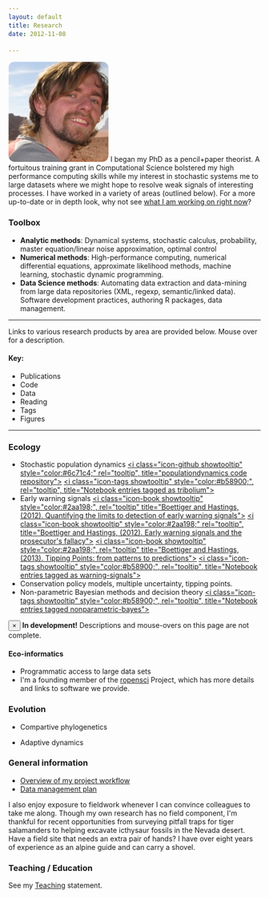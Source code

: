 ```yaml
---
layout: default 
title: Research
date: 2012-11-08

---
```



![floatright](assets/img/wadirum.png) 
I began my PhD as a pencil+paper theorist.  A fortuitous training grant in Computational Science 
bolstered my high performance computing skills while my interest in stochastic systems
me to large datasets where we might hope to resolve weak signals of interesting processes. 
I have worked in a variety of areas (outlined below).  For a more up-to-date or in depth
look, why not see [what I am working on right now](/lab-notebook.html)?


### Toolbox

* **Analytic methods**: Dynamical systems, stochastic calculus, probability, master equation/linear noise approximation, optimal control
* **Numerical methods**: High-performance computing, numerical differential equations, approximate likelihood methods, machine learning, stochastic dynamic programming.  
* **Data Science methods**: Automating data extraction and data-mining from large data repositories (XML, regexp, semantic/linked data). Software development practices, authoring R packages, data management.

------------------------------------------------------------------------------

Links to various research products by area are provided below.  Mouse over for a description.

#### Key:

<ul class="inline">
<li><i class="icon-book" style="color:#2aa198;"></i> Publications</li>
<li><i class="icon-github" style="color:#6c71c4;"></i> Code</li>
<li><i class="icon-beaker" style="color:#859900;"></i> Data</li>
<li><i class="icon-bookmark" style="color:#dc322f;"></i> Reading</li>
<li><i class="icon-tags" style="color:#b58900;"></i> Tags</li>
<li><i class="icon-bar-chart" style="color:#cb4b16;"></i> Figures </li>
<!-- <li><i class="icon-list" style="color:#d33682;"></i> Categories </li>-->
</ul>


------------------------------------------------------------------------------


### Ecology


* Stochastic population dynamics [<i class="icon-github showtooltip" style="color:#6c71c4;" rel="tooltip", title="populationdynamics code repository"></i>](https://github.com/cboettig/populationdynamics) [<i class="icon-bookmark showtooltip" style="color:#dc322f;" rel="tooltip" title="papers I'm reading in theoretical ecology"></i>](http://www.mendeley.com/groups/634301/theoretical-ecology/papers/)
[<i class="icon-tags showtooltip" style="color:#b58900;", rel="tooltip", title="Notebook entries tagged as tribolium"></i>](tags.html/#tribolium) 
* Early warning signals [<i class="icon-book showtooltip" style="color:#2aa198;", rel="tooltip" title="Boettiger and Hastings, (2012). Quantifying the limits to detection of early warning signals"></i>](/vita.html) [<i class="icon-book showtooltip" style="color:#2aa198;" rel="tooltip", title="Boettiger and Hastings, (2012). Early warning signals and the prosecutor's fallacy"></i>](/vita.html) [<i class="icon-book showtooltip" style="color:#2aa198;", rel="tooltip" title="Boettiger and Hastings, (2013). Tipping Points: from patterns to predictions"></i>](/vita.html) [<i class="icon-github showtooltip" style="color:#6c71c4;" rel="tooltip" title="earlywarning code repository"></i>](https://github.com/cboettig/earlywarning) [<i class="icon-bookmark showtooltip" style="color:#dc322f;" rel="tooltip" title="papers I'm reading in early warning signals"></i>](http://www.mendeley.com/groups/530001/early-warning-signs/papers/) [<i class="icon-tags showtooltip" style="color:#b58900;", rel="tooltip", title="Notebook entries tagged as warning-signals"></i>](tags.html/#warning-sginals) 
* Conservation policy models, multiple uncertainty, tipping points. [<i class="icon-github showtooltip" style="color:#6c71c4;"></i>](https://github.com/cboettig/pdg_control) [<i class="icon-tags showtooltip" style="color:#b58900;"></i>](tags.html/#pdg-control) 
* Non-parametric Bayesian methods and decision theory  [<i class="icon-github showtooltip" style="color:#6c71c4;"></i>](https://github.com/cboettig/nonparametric-bayes) [<i class="icon-tags showtooltip" style="color:#b58900;", rel="tooltip", title="Notebook entries tagged nonparametric-bayes"></i>](tags.html/#nonparametric-bayes)



<div class="alert alert-info">
  <button type="button" class="close" data-dismiss="alert">&times;</button>
  <strong><i class="icon-warning showtooltip-sign icon-3x showtooltip" style="color:#dc322f;"></i> In development!</strong> Descriptions and mouse-overs on this page are not complete.   
</div>


#### Eco-informatics

* Programmatic access to large data sets [<i class="icon-book showtooltip" style="color:#2aa198;" rel="tooltip" title="Boettiger & Temple Lang (2012). Treebase: An R package for discovery, access and manipulation of online phylogenies"></i>](/vita.html) [<i class="icon-book showtooltip" style="color:#2aa198;" rel="tooltip" title="Boettiger et al. (2012). rfishbase: exploring, manipulating and visualizing FishBase data from R"></i>](/vita.html)  [<i class="icon-github showtooltip" style="color:#6c71c4;" rel="tooltip" title="rfishbase R package"></i>](https://github.com/ropensci/rfishbase) [<i class="icon-github showtooltip" style="color:#6c71c4;" rel="tooltip" title="treebase R package"></i>](https://github.com/ropensci/treeBASE) [<i class="icon-tags showtooltip" style="color:#b58900;"></i>](tags.html/#fishbase) [<i class="icon-tags showtooltip" style="color:#b58900;"></i>](tags.html/#treebase)
* I'm a founding member of the [<i class="icon-globe showtooltip"></i> ropensci](http://ropensci.org) Project, which has more details and links to software we provide.  


### Evolution

* Compartive phylogenetics [<i class="icon-book showtooltip" style="color:#2aa198;" rel="tooltip" title="Boettiger et al. (2012) Is your phylogeny informative? Measuring the power of comparative methods"></i> ](/vita.html) [<i class="icon-book showtooltip" style="color:#2aa198;" rel="tooltip" title="Beaulieu et al. (2012) Modeling Stabilizing Selection: Expanding the
  Ornstein-Uhlenbeck Model of Adaptive Evolution"></i> ](/vita.html) [<i class="icon-globe showtooltip"></i>](http://cran.r-project.org/web/packages/OUwie/index.html) [<i class="icon-github showtooltip" style="color:#6c71c4;"></i>](https://github.com/cboettig/wrightscape) [<i class="icon-github showtooltip" style="color:#6c71c4;" rel="tooltip" title="R package for phylogenetic monte carlo"></i>](https://github.com/cboettig/pmc) [<i class="icon-bookmark showtooltip" style="color:#dc322f;" rel="tooltip" title="reading in phylogenetic methods"></i>](http://www.mendeley.com/groups/529971/phylogenetic-methods/papers/) [<i class="icon-tags showtooltip" style="color:#b58900;"></i>](tags.html/#model-choice) [<i class="icon-tags showtooltip" style="color:#b58900;"></i>](tags.html/#Labrids) [<i class="icon-beaker showtooltip" style="color:#859900;" rel="tooltip" title="Data from Boettiger et al. (2012), Evolution"></i>](http://datadryad.org/handle/10255/dryad.37645)

* Adaptive dynamics [<i class="icon-book showtooltip" style="color:#2aa198;" rel="tooltip" title="Boettiger et al. (2010). Fluctuation Domains in adaptive evolution"></i>](/vita.html) [<i class="icon-github showtooltip" style="color:#6c71c4;" rel="tooltip" title="R package accompanying Boettiger et al. 2010"></i>](https://github.com/cboettig/fluctuationDomains) [<i class="icon-github showtooltip" style="color:#6c71c4;" title="R package for simulating branching in adaptive dynamics (mostly a wrapper to my C++ code)"></i>](https://github.com/cboettig/AdaptiveDynamics) [<i class="icon-bookmark showtooltip" style="color:#dc322f;" rel="tooltip" title="recent papers in Adaptive Dynamics"></i>](http://www.mendeley.com/groups/529981/adaptive-dynamics/papers/) [<i class="icon-tags showtooltip" style="color:#b58900;"></i>](tags.html/#adaptive-dynamics) [<i class="icon-beaker showtooltip" style="color:#859900;" rel="tooltip" title="Data from Boettiger et al. (2010), Theoretical Population Biology"></i>](http://datadryad.org/handle/10255/dryad.37625)



### General information

- [Overview of my project workflow](http://www.carlboettiger.info/2012/05/06/research-workflow.html)
- [Data management plan](http://www.carlboettiger.info/2012/10/09/data-management-plan.htm)


I also enjoy exposure to fieldwork whenever I can convince colleagues to take me along. Though my own research has no field component, I'm thankful for recent opportunities from surveying pitfall traps for tiger salamanders to helping excavate icthysaur fossils in the Nevada desert. Have a field site that needs an extra pair of hands? I have over eight years of experience as an alpine guide and can carry a shovel. 


### Teaching / Education 

See my [Teaching](/teaching.html) statement.  [<i class="icon-bookmark showtooltip" style="color:#dc322f;" rel="tooltip" title="recent reading in research articles on education practices"></i>](http://www.mendeley.com/groups/530011/education/papers/) [<i class="icon-tags showtooltip" style="color:#b58900;"></i>](categories.html/#teaching)



